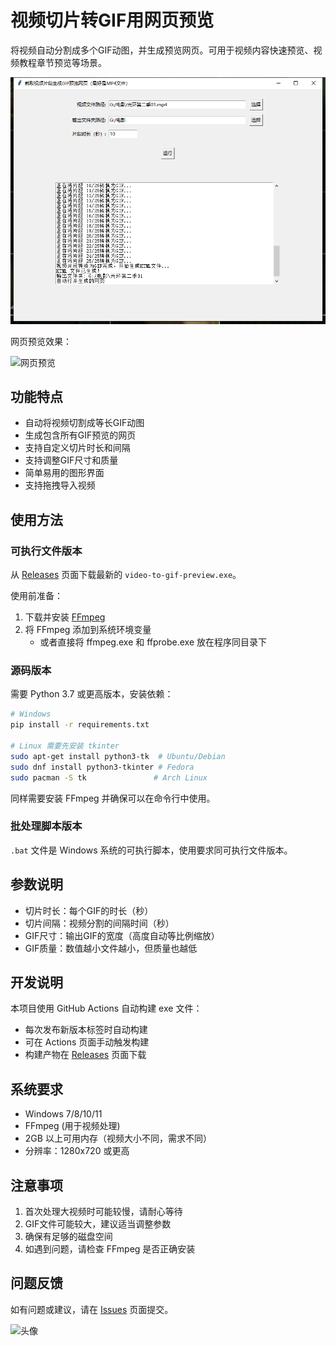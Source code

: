 # 视频切片转GIF用网页预览

将视频自动分割成多个GIF动图，并生成预览网页。可用于视频内容快速预览、视频教程章节预览等场景。

![界面预览](01.png)

网页预览效果：

![网页预览](02.gif)

## 功能特点
- 自动将视频切割成等长GIF动图
- 生成包含所有GIF预览的网页
- 支持自定义切片时长和间隔
- 支持调整GIF尺寸和质量
- 简单易用的图形界面
- 支持拖拽导入视频

## 使用方法

### 可执行文件版本
从 [Releases](../../releases) 页面下载最新的 `video-to-gif-preview.exe`。

使用前准备：
1. 下载并安装 [FFmpeg](https://github.com/BtbN/FFmpeg-Builds/releases)
2. 将 FFmpeg 添加到系统环境变量
   - 或者直接将 ffmpeg.exe 和 ffprobe.exe 放在程序同目录下

### 源码版本
需要 Python 3.7 或更高版本，安装依赖：
```bash
# Windows
pip install -r requirements.txt

# Linux 需要先安装 tkinter
sudo apt-get install python3-tk  # Ubuntu/Debian
sudo dnf install python3-tkinter # Fedora
sudo pacman -S tk               # Arch Linux
```

同样需要安装 FFmpeg 并确保可以在命令行中使用。

### 批处理脚本版本
`.bat` 文件是 Windows 系统的可执行脚本，使用要求同可执行文件版本。

## 参数说明
- 切片时长：每个GIF的时长（秒）
- 切片间隔：视频分割的间隔时间（秒）
- GIF尺寸：输出GIF的宽度（高度自动等比例缩放）
- GIF质量：数值越小文件越小，但质量也越低

## 开发说明
本项目使用 GitHub Actions 自动构建 exe 文件：
- 每次发布新版本标签时自动构建
- 可在 Actions 页面手动触发构建
- 构建产物在 [Releases](../../releases) 页面下载

## 系统要求
- Windows 7/8/10/11
- FFmpeg (用于视频处理)
- 2GB 以上可用内存（视频大小不同，需求不同）
- 分辨率：1280x720 或更高

## 注意事项
1. 首次处理大视频时可能较慢，请耐心等待
2. GIF文件可能较大，建议适当调整参数
3. 确保有足够的磁盘空间
4. 如遇到问题，请检查 FFmpeg 是否正确安装

## 问题反馈
如有问题或建议，请在 [Issues](../../issues) 页面提交。

![头像](https://avatars.githubusercontent.com/u/11767608?v=4)
```

